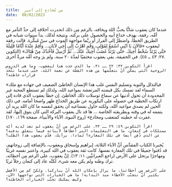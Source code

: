 ```yaml
---
title:  مِن مُخادع إلى أمير
date:  08/02/2023
---
```


عندما كان يعقوب شابًّا يحبُّ اللهَ ويخافه، بالرغم مِن ذلك انحدرت أخلاقه إلى حدِّ التآمر مع أمِّه، رفقة، بهدف خداع أبيه والحصول على بركته. ونتيجة لذلك، بدأ سنوات شبابه في الطريق الخطأ، واضطرَّ إلى الفرار أو ربَّما مواجهة الموت في سنّ مُبكِّرة. قالت رفقة ليعقوب «فَالآنَ يَا ابْنِي اسْمَعْ لِقَوْلِي، وَقُمِ اهْرُبْ إِلَى أَخِي لاَبَان… وَأَقِمْ عِنْدَهُ أَيَّامًا قَلِيلَةً حَتَّى يَرْتَدَّ سُخْطَ أَخِيكَ. حَتَّى يَرْتَدَّ غَضَبُ أَخِيكَ عَنْكَ… ثُمَّ أُرْسِلُ فَآخُذُكَ مِنْ هُنَاكَ» (التكوين ٢٧: ٤٣ ــ ٤٥). في الحقيقة، بقي يعقوب مختفيًا لمدَّة ٢٠ سنة، ولم يرَ وجه أمِّه مرةَّ أخرى.

`اقرأ التكوين ٣٢: ٢٢ ــ ٣١. ما الذي حدث هنا ليعقوب، وما هي الدروس الروحية التي يمكن أنْ نتعلَّمها مِن هذه القصَّة عن نعمة الله، حتَّى عندما نتَّخذ قرارات خاطئة؟`

«فبالتذلل والتوبة وتسليم النفس غلب هذا الإنسان الخاطئ الضعيف في جهاده مع ملك السماء لقد تمسك بكل قبضته المرتعشة بمواعيد الله، ولذلك لم تستطع المحبة غير المحدودة أن تحول أذنيها عن سماع توسلات ذلك الخاطئ. إن خطأ يعقوب الذي قاده إلى ارتكاب الخطية في حصوله على البكورية عن طريق الخداع ظهر واضحا أمامه. في ذلك الحين لم يصدق مواعيد الله، ولكنه حاول بمساعيه أن يحقق لنفسه ما كان الله يريد أن يتممه له في وقته وبطريقته الخاصة ...  ها قد نال يعقوب البركة التي كان يتوق إليها، لقد غفرت له خطيته كمتعقب ومخادع» (روح النبوة، الآباء والأنبياء، صفحة ١٦٩، ١٧٠).

`اقرأ التكوين ٤٩: ٢٩ ــ ٣٣. على الرغم مِن أنَّ يعقوب لم تعد لديه أيَّة ممتلكات في كنعان، ما هي التعليمات التي أعطاها لأبنائه فيما يتعلق بدفنه؟ مَن الذي دُفِن أيضا في تلك المغارة؟ لماذا، برأيك، قدَّم يعقوب هذا الطلب؟`

يُخبرنا الكتاب المقدَّس أنَّ الآباء الثلاثة، إبراهيم وإسحاق ويعقوب، بالإضافة إلى زوجاتهم، قد دُفنوا جميعًا في تلك المغارة نفسها. كانت ثقة يعقوب في الله كبيرة، واعتبر نفسه غريبًا ومهاجرًا يرتحل على الأرض (راجع العبرانيِّين ١١: ١٣). إنَّ يعقوب، على الرغم مِن أخطائه، ترك وطنه ولم يكن معه شيء، لكنَّه عاد إلى كنعان رجلاً ثريًا.

`على الرغم مِن أخطائنا، ما يزال بإمكان الله أنْ يباركنا. ولكنْ كم مِن الأفضل بكثير أنْ نتجنَّب الأخطاء منذ البداية! ما هي الخيارات التي تواجهها الآن، وكيف يمكنك تجنُّب الخيارات الخاطئة؟`